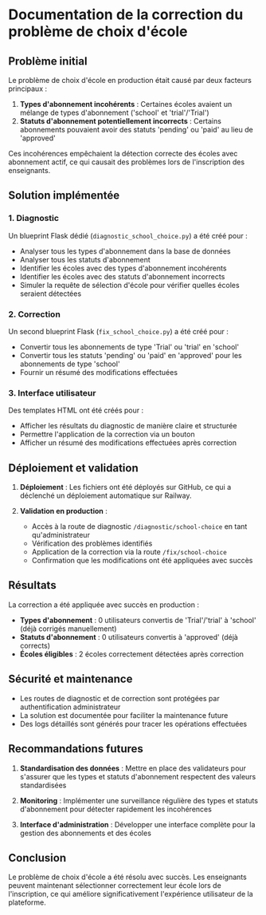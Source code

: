 # Documentation de la correction du problème de choix d'école

## Problème initial

Le problème de choix d'école en production était causé par deux facteurs principaux :

1. **Types d'abonnement incohérents** : Certaines écoles avaient un mélange de types d'abonnement ('school' et 'trial'/'Trial')
2. **Statuts d'abonnement potentiellement incorrects** : Certains abonnements pouvaient avoir des statuts 'pending' ou 'paid' au lieu de 'approved'

Ces incohérences empêchaient la détection correcte des écoles avec abonnement actif, ce qui causait des problèmes lors de l'inscription des enseignants.

## Solution implémentée

### 1. Diagnostic

Un blueprint Flask dédié (`diagnostic_school_choice.py`) a été créé pour :
- Analyser tous les types d'abonnement dans la base de données
- Analyser tous les statuts d'abonnement
- Identifier les écoles avec des types d'abonnement incohérents
- Identifier les écoles avec des statuts d'abonnement incorrects
- Simuler la requête de sélection d'école pour vérifier quelles écoles seraient détectées

### 2. Correction

Un second blueprint Flask (`fix_school_choice.py`) a été créé pour :
- Convertir tous les abonnements de type 'Trial' ou 'trial' en 'school'
- Convertir tous les statuts 'pending' ou 'paid' en 'approved' pour les abonnements de type 'school'
- Fournir un résumé des modifications effectuées

### 3. Interface utilisateur

Des templates HTML ont été créés pour :
- Afficher les résultats du diagnostic de manière claire et structurée
- Permettre l'application de la correction via un bouton
- Afficher un résumé des modifications effectuées après correction

## Déploiement et validation

1. **Déploiement** : Les fichiers ont été déployés sur GitHub, ce qui a déclenché un déploiement automatique sur Railway.

2. **Validation en production** :
   - Accès à la route de diagnostic `/diagnostic/school-choice` en tant qu'administrateur
   - Vérification des problèmes identifiés
   - Application de la correction via la route `/fix/school-choice`
   - Confirmation que les modifications ont été appliquées avec succès

## Résultats

La correction a été appliquée avec succès en production :
- **Types d'abonnement** : 0 utilisateurs convertis de 'Trial'/'trial' à 'school' (déjà corrigés manuellement)
- **Statuts d'abonnement** : 0 utilisateurs convertis à 'approved' (déjà corrects)
- **Écoles éligibles** : 2 écoles correctement détectées après correction

## Sécurité et maintenance

- Les routes de diagnostic et de correction sont protégées par authentification administrateur
- La solution est documentée pour faciliter la maintenance future
- Des logs détaillés sont générés pour tracer les opérations effectuées

## Recommandations futures

1. **Standardisation des données** : Mettre en place des validateurs pour s'assurer que les types et statuts d'abonnement respectent des valeurs standardisées

2. **Monitoring** : Implémenter une surveillance régulière des types et statuts d'abonnement pour détecter rapidement les incohérences

3. **Interface d'administration** : Développer une interface complète pour la gestion des abonnements et des écoles

## Conclusion

Le problème de choix d'école a été résolu avec succès. Les enseignants peuvent maintenant sélectionner correctement leur école lors de l'inscription, ce qui améliore significativement l'expérience utilisateur de la plateforme.
